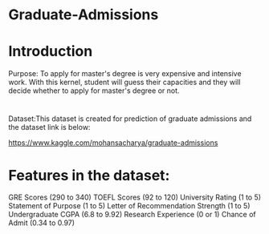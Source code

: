 # Graduate-Admissions

# Introduction

Purpose:
To apply for master's degree is very expensive and intensive work. With this kernel, student will guess their capacities and they will decide whether to apply for master's degree or not.
#
Dataset:This dataset is created for prediction of graduate admissions and the dataset link is below:

https://www.kaggle.com/mohansacharya/graduate-admissions
#

# Features in the dataset:

GRE Scores (290 to 340) 
TOEFL Scores (92 to 120)
University Rating (1 to 5)
Statement of Purpose (1 to 5)
Letter of Recommendation Strength (1 to 5)
Undergraduate CGPA (6.8 to 9.92)
Research Experience (0 or 1)
Chance of Admit (0.34 to 0.97)
